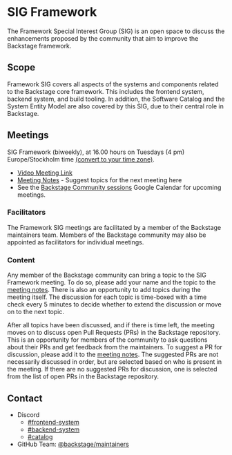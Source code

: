 # SIG Framework

The Framework Special Interest Group (SIG) is an open space to discuss the
enhancements proposed by the community that aim to improve the Backstage
framework.

## Scope

Framework SIG covers all aspects of the systems and components related to the
Backstage core framework. This includes the frontend system, backend system, and
build tooling. In addition, the Software Catalog and the System Entity Model are
also covered by this SIG, due to their central role in Backstage.

## Meetings

SIG Framework (biweekly), at 16.00 hours on Tuesdays (4 pm) Europe/Stockholm
time
[(convert to your time zone)](https://dateful.com/convert/stockholm-sweden?t=16).

- [Video Meeting Link](https://zoom-lfx.platform.linuxfoundation.org/meeting/99192325859?password=ea892384-c2d2-4c94-b3de-e92f4fdf7a6e)
- [Meeting Notes](https://docs.google.com/document/d/1q6wavWvX6byPlO2q7KjD7CvGzZknHWQrqk8Q9il2T3I) -
  Suggest topics for the next meeting here
- See the
  [Backstage Community sessions](https://calendar.google.com/calendar/u/0?cid=Y19xdXA5Z2JobjlzcXB1YW82dHJ0dGQ4bWs1c0Bncm91cC5jYWxlbmRhci5nb29nbGUuY29t)
  Google Calendar for upcoming meetings.

### Facilitators

The Framework SIG meetings are facilitated by a member of the Backstage
maintainers team. Members of the Backstage community may also be appointed as
facilitators for individual meetings.

### Content

Any member of the Backstage community can bring a topic to the SIG Framework
meeting. To do so, please add your name and the topic to the
[meeting notes](https://docs.google.com/document/d/1q6wavWvX6byPlO2q7KjD7CvGzZknHWQrqk8Q9il2T3I).
There is also an opportunity to add topics during the meeting itself. The
discussion for each topic is time-boxed with a time check every 5 minutes to
decide whether to extend the discussion or move on to the next topic.

After all topics have been discussed, and if there is time left, the meeting
moves on to discuss open Pull Requests (PRs) in the Backstage repository. This is
an opportunity for members of the community to ask questions about their PRs and
get feedback from the maintainers. To suggest a PR for discussion, please add it
to the
[meeting notes](https://docs.google.com/document/d/1q6wavWvX6byPlO2q7KjD7CvGzZknHWQrqk8Q9il2T3I).
The suggested PRs are not necessarily discussed in order, but are selected based
on who is present in the meeting. If there are no suggested PRs for discussion,
one is selected from the list of open PRs in the Backstage repository.

## Contact

- Discord
  - [#frontend-system](https://discord.com/channels/687207715902193673/1101159492298743808)
  - [#backend-system](https://discord.com/channels/687207715902193673/1034089724664610938)
  - [#catalog](https://discord.com/channels/687207715902193673/923144214580191282)
- GitHub Team:
  [@backstage/maintainers](https://github.com/orgs/backstage/teams/maintainers)

